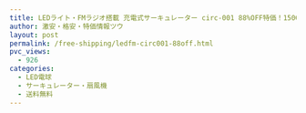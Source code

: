 ```yaml
---
title: LEDライト・FMラジオ搭載 充電式サーキュレーター circ-001 88%OFF特価！1500円台！送料無料！
author: 激安・格安・特価情報ツウ
layout: post
permalink: /free-shipping/ledfm-circ001-88off.html
pvc_views:
  - 926
categories:
  - LED電球
  - サーキュレーター・扇風機
  - 送料無料
---
```

